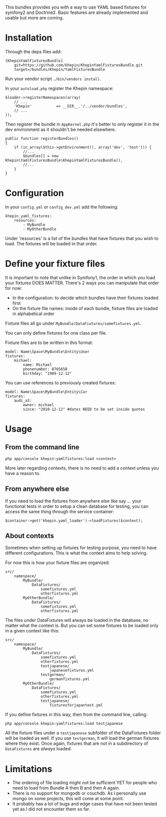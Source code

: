 This bundles provides you with a way to use YAML based fixtures for symfony2 and
Doctrine2. Basic features are already implemented and usable but more are coming.

# Installation

Through the deps files add:

    [KhepinYamlFixturesBundle]
        git=https://github.com/khepin/KhepinYamlFixturesBundle.git
        target=/bundles/Khepin/YamlFixturesBundle

Run your vendor script `./bin/vendors install`.

In your `autoload.php` register the Khepin namespace:

    $loader->registerNamespaces(array(
        // ...
        'Khepin'           => __DIR__.'/../vendor/bundles',
        // ...
    ));

Then register the bundle in `AppKernel.php` it's better to only register it in 
the dev environment as it shouldn't be needed elsewhere.

    public function registerBundles()
    {
        if (in_array($this->getEnvironment(), array('dev', 'test'))) {
            //...
            $bundles[] = new Khepin\YamlFixturesBundle\KhepinYamlFixturesBundle(),
            //...
        }
    }

# Configuration

In your `config.yml` or `config_dev.yml` add the following:

    khepin_yaml_fixtures:
        resources:
            - MyBundle
            - MyOtherBundle

Under 'resources' is a list of the bundles that have fixtures that you wish to 
load. The fixtures will be loaded in that order.

# Define your fixture files

It is important to note that unlike in Symfony1, the order in which you load your
fixtures DOES MATTER. There's 2 ways you can manipulate that order for now:

- In the configuration: to decide which bundles have their fixtures loaded first
- On the fixture file names: inside of each bundle, fixture files are loaded in 
alphabetical order

Fixture files all go under `MyBundle/DataFixtures/somefixtures.yml`.

You can only define fixtures for one class per file.

Fixture files are to be written in this format:

    model: Name\Space\MyBundle\Entity\User
    fixtures:
        michael:
            name: Michael
            phonenumber: 8765658
            birthday: "1989-12-12"

You can use references to previously created fixtures:

    model: Name\Space\MyBundle\Entity\Car
    fixtures:
        audi_a3:
            owner: michael
            since: "2010-12-12" #dates NEED to be set inside quotes

# Usage

## From the command line

    php app/console khepin:yamlfixtures:load <context>

More later regarding contexts, there is no need to add a context unless you have
a reason to.

## From anywhere else

If you need to load the fixtures from anywhere else like say ... your functional
tests in order to setup a clean database for testing, you can access the same thing
through the service container:

    $container->get('khepin.yaml_loader')->loadFixtures($context);

## About contexts

Sometimes when setting up fixtures for testing purpose, you need to have different
configurations. This is what the context aims to help solving.

For now this is how your fixture files are organized:

    src/
        namespace/
            MyBundle/
                DataFixtures/
                    somefixtures.yml
                    otherfixtures.yml
            MyOtherBundle/
                DataFixtures/
                    somefixtures.yml
                    otherfixtures.yml

The files under DataFixtures will always be loaded in the database, no matter what 
the context is. But you can set some fixtures to be loaded only in a given context
like this:

    src/
        namespace/
            MyBundle/
                DataFixtures/
                    somefixtures.yml
                    otherfixtures.yml
                    testjapanese/
                        japanesefixtures.yml
                    testgerman/
                        germanfixtures.yml
            MyOtherBundle/
                DataFixtures/
                    somefixtures.yml
                    otherfixtures.yml
                    testjapanese/
                        fixturesforjapantest.yml

If you define fixtures in this way, then from the command line, calling:

    php app/console khepin:yamlfixtures:load testjapanese

All the fixture files under a `testjapanese` subfolder of the DataFixtures folder
will be loaded as well. If you use `testgerman`, it will load the german fixtures
where they exist. Once again, fixtures that are not in a subdirectory of `DataFixtures`
are *always* loaded.


# Limitations

- The ordering of file loading might not be sufficient YET for people who need 
to load from Bundle A then B and then A again.
- There is no support for mongodb or couchdb. As I personally use mongo on some
projects, this will come at some point.
- It probably has a lot of bugs and edge cases that have not been tested yet as 
I did not encounter them so far.